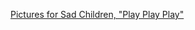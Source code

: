 ---
layout: post
wordpress_id: 506
wordpress_url: http://noesbueno.com/archives/506
date: '2010-02-28 01:58:41 -0600'
date_gmt: '2010-02-28 06:58:41 -0600'
body: |
  <p><a href="http://www.picturesforsadchildren.com/index.php?comicID=315">Pictures for Sad Children, "Play Play Play"</a></p>
---